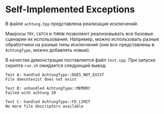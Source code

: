 # Self-Implemented Exceptions

В файле `achtung.hpp` представлена реализация исключений.

Макросы `TRY`, `CATCH` и `THROW` позволяют реализовывать все базовые сценарии их использования. Например, можно использовать разные обработчики на разные типы исключений (они все представлены в `AchtungType`, можно добавлять новые).

В качестве демонстрации поставляется файл `test.cpp`. При запуске скрипта `run.sh` ожидается следующий вывод:

```
Test A: handled AchtungType::DOES_NOT_EXIST
File doesntexist does not exist

Test B: unhandled AchtungType::MEMORY
Failed with achtung 20

Test C: handled AchtungType::FD_LIMIT
No more file descriptors available
```
